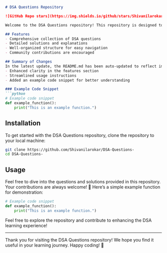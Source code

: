 ```markdown
# DSA Questions Repository

![GitHub Repo stars](https://img.shields.io/github/stars/Shivanilarokar/DSA-Questions-) ![GitHub forks](https://img.shields.io/github/forks/Shivanilarokar/DSA-Questions-) ![GitHub issues](https://img.shields.io/github/issues/Shivanilarokar/DSA-Questions-)

Welcome to the DSA Questions repository! This repository is designed to help you practice and enhance your Data Structures and Algorithms (DSA) skills. It includes a variety of questions along with their solutions to aid in your learning journey.

## Features
- Comprehensive collection of DSA questions
- Detailed solutions and explanations
- Well-organized structure for easy navigation
- Community contributions are encouraged

## Summary of Changes
In the latest update, the README.md has been auto-updated to reflect improvements in the description and organization of the repository. Key changes include:
- Enhanced clarity in the features section
- Streamlined usage instructions
- Added an example code snippet for better understanding

### Example Code Snippet
```python
# Example code snippet
def example_function():
    print("This is an example function.")
```

## Installation
To get started with the DSA Questions repository, clone the repository to your local machine:

```bash
git clone https://github.com/Shivanilarokar/DSA-Questions-
cd DSA-Questions-
```

## Usage
Feel free to dive into the questions and solutions provided in this repository. Your contributions are always welcome! 🤗 Here’s a simple example function for demonstration:

```python
# Example code snippet
def example_function():
    print("This is an example function.")
```

Feel free to explore the repository and contribute to enhancing the DSA learning experience!

---

Thank you for visiting the DSA Questions repository! We hope you find it useful in your learning journey. Happy coding! 🎉
```